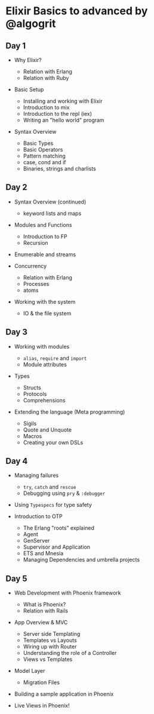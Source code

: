 # Elixir Basics to advanced by @algogrit

## Day 1

- Why Elixir?
  - Relation with Erlang
  - Relation with Ruby

- Basic Setup
  - Installing and working with Elixir
  - Introduction to mix
  - Introduction to the repl (iex)
  - Writing an "hello world" program

- Syntax Overview
  - Basic Types
  - Basic Operators
  - Pattern matching
  - case, cond and if
  - Binaries, strings and charlists

## Day 2

- Syntax Overview (continued)
  - keyword lists and maps

- Modules and Functions
  - Introduction to FP
  - Recursion

- Enumerable and streams

- Concurrency
  - Relation with Erlang
  - Processes
  - atoms

- Working with the system
  - IO & the file system

## Day 3

- Working with modules
  - `alias`, `require` and `import`
  - Module attributes

- Types
  - Structs
  - Protocols
  - Comprehensions

- Extending the language (Meta programming)
  - Sigils
  - Quote and Unquote
  - Macros
  - Creating your own DSLs

## Day 4

- Managing failures
  - `try`, `catch` and `rescue`
  - Debugging using `pry` & `:debugger`

- Using `Typespecs` for type safety

- Introduction to OTP
  - The Erlang "roots" explained
  - Agent
  - GenServer
  - Supervisor and Application
  - ETS and Mnesia
  - Managing Dependencies and umbrella projects

## Day 5

- Web Development with Phoenix framework
  - What is Phoenix?
  - Relation with Rails

- App Overview & MVC
  - Server side Templating
  - Templates vs Layouts
  - Wiring up with Router
  - Understanding the role of a Controller
  - Views vs Templates

- Model Layer
  - Migration Files

- Building a sample application in Phoenix

- Live Views in Phoenix!

